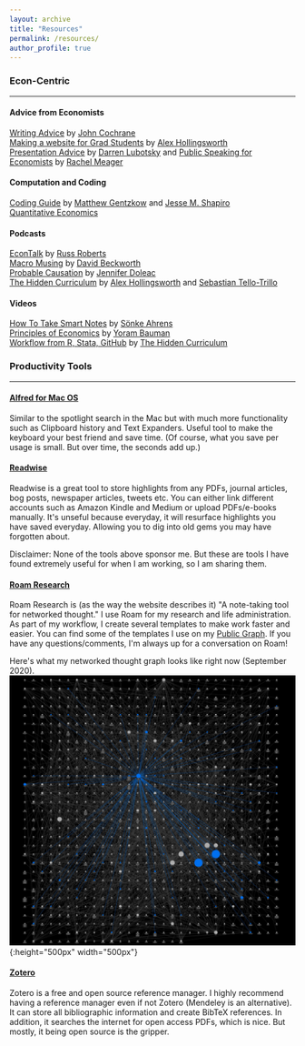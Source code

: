 ```yaml
---
layout: archive
title: "Resources"
permalink: /resources/
author_profile: true
---
```

### Econ-Centric
--- 

#### Advice from Economists
[Writing Advice](https://static1.squarespace.com/static/5e6033a4ea02d801f37e15bb/t/5eea8ee7c4488718b640f3c6/1592430312374/phd_paper_writing.pdff) by [John Cochrane](https://www.johnhcochrane.com/) <br>
[Making a website for Grad Students](https://hollina.github.io/make-a-job-market-website.html) by [Alex Hollingsworth](https://hollina.github.io/) <br>
[Presentation Advice](https://lubotsky.people.uic.edu/uploads/2/3/1/7/23178366/tips_on_giving_a_research_presentation_october_2017.pdf) by [Darren Lubotsky](https://lubotsky.people.uic.edu/)  and [Public Speaking for Economists](https://mfr.osf.io/render?url=https%3A%2F%2Fosf.io%2Fd8wm9%2Fdownload) by [Rachel Meager](https://sites.google.com/view/rachaelmeager/home)

#### Computation and Coding
[Coding Guide](https://web.stanford.edu/~gentzkow/research/CodeAndData.pdf) by [Matthew Gentzkow](https://gentzkow.people.stanford.edu/) and [Jesse M. Shapiro](https://www.brown.edu/Research/Shapiro/) <br>
[Quantitative Economics](https://quantecon.org/) 

#### Podcasts 
[EconTalk](https://www.ivoox.com/podcast-econtalk_sq_f1179251_1.html) by [Russ Roberts](https://russroberts.info/) <br>
[Macro Musing](https://macromusings.libsyn.com/) by [David Beckworth](https://www.davidbeckworth.com/) <br>
[Probable Causation](https://www.probablecausation.com/podcasts) by [Jennifer Doleac](http://jenniferdoleac.com/) <br>
[The Hidden Curriculum](https://anchor.fm/hidden-curriculum) by [Alex Hollingsworth](https://hollina.github.io/) and [Sebastian Tello-Trillo](https://sebastiantellotrillo.com/) 

#### Videos
[How To Take Smart Notes](https://vimeo.com/275530205) by [Sönke Ahrens](https://twitter.com/soenke_ahrens?lang=en) <br>
[Principles of Economics](https://youtu.be/VVp8UGjECt4) by [Yoram Bauman](http://standupeconomist.com/about/) <br>
[Workflow from R, Stata, GitHub](https://www.youtube.com/watch?v=BRakB2fxWYc) by [The Hidden Curriculum](https://anchor.fm/hidden-curriculum) 

### Productivity Tools
---
#### [Alfred for Mac OS](https://www.alfredapp.com/)
Similar to the spotlight search in the Mac but with much more functionality such as Clipboard history and Text Expanders. Useful tool to make the keyboard your best friend and save time. (Of course, what you save per usage is small. But over time, the seconds add up.)

#### [Readwise](https://readwise.io/)

Readwise is a great tool to store highlights from any PDFs, journal articles, bog posts, newspaper articles, tweets etc. You can either link different accounts such as Amazon Kindle and Medium or upload PDFs/e-books manually. It's unseful because everyday, it will resurface highlights you have saved everyday. Allowing you to dig into old gems you may have forgotten about. 

Disclaimer: None of the tools above sponsor me. But these are tools I have found extremely useful for when I am working, so I am sharing them. 

#### [Roam Research](https://roamresearch.com/) 

Roam Research is (as the way the website describes it) "A note-taking tool for networked thought." I use Roam for my research and life administration. As part of my workflow, I create several templates to make work faster and easier. You can find some of the templates I use on my [Public Graph](https://roamresearch.com/#/app/Mridula-Public/page/a5AUdOPQ4). If you have any questions/comments, I'm always up for a conversation on Roam!

Here's what my networked thought graph looks like right now (September 2020). 
![](/images/netg.png){:height="500px" width="500px"}

#### [Zotero](https://www.zotero.org/)
Zotero is a free and open source reference manager. I highly recommend having a reference manager even if not Zotero (Mendeley is an alternative). It can store all bibliographic information and create BibTeX references. In addition, it searches the internet for open access PDFs, which is nice. But mostly, it being open source is the gripper. 
